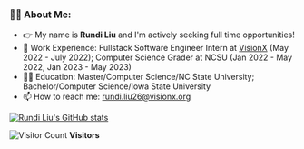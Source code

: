 ### 👨‍💻 About Me:

- 👉 My name is **Rundi Liu** and I'm actively seeking full time opportunities!
- 🔭 Work Experience: Fullstack Software Engineer Intern at [VisionX](https://visionx.org/) (May 2022 - July 2022); Computer Science Grader at NCSU (Jan 2022 - May 2022, Jan 2023 - May 2023)
- 👨‍🎓 Education: Master/Computer Science/NC State University; Bachelor/Computer Science/Iowa State University
- 📫 How to reach me: rundi.liu26@visionx.org

[![Rundi Liu's GitHub stats](https://github-readme-stats.vercel.app/api?username=rliu9)](https://github.com/anuraghazra/github-readme-stats)

![Visitor Count](https://profile-counter.glitch.me/rliu9/count.svg) **Visitors**

